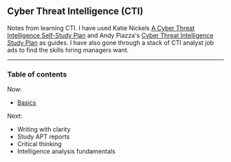 ## Cyber Threat Intelligence (CTI)

Notes from learning CTI. I have used Katie Nickels [A Cyber Threat Intelligence Self-Study Plan](https://medium.com/katies-five-cents/a-cyber-threat-intelligence-self-study-plan-part-1-968b5a8daf9a) and Andy Piazza's [Cyber Threat Intelligence Study Plan](https://klrgrz.medium.com/cyber-threat-intelligence-study-plan-c60484d319cb) as guides. I have also gone through a stack of CTI analyst job ads to find the skills hiring managers want.

___________________________

### Table of contents

Now:
* [Basics](https://github.com/thequietlife/CTI-101/blob/6991e46a39fadd39fd4b7e953c30d9434c952b46/assets/basics.md)
  
Next:
* Writing with clarity
* Study APT reports
* Critical thinking
* Intelligence analysis fundamentals 
